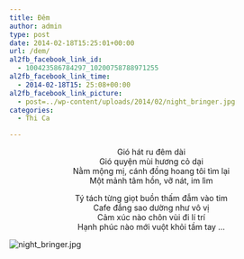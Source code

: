 ```yaml
---
title: Đêm
author: admin
type: post
date: 2014-02-18T15:25:01+00:00
url: /dem/
al2fb_facebook_link_id:
  - 100423586784297_10200758788971255
al2fb_facebook_link_time:
  - 2014-02-18T15: 25:08+00:00
al2fb_facebook_link_picture:
  - post=../wp-content/uploads/2014/02/night_bringer.jpg
categories:
  - Thi Ca

---
```

<p style="text-align: center;">
  Gió hát ru đêm dài<br /> Gió quyện mùi hương cỏ dại<br /> Nằm mộng mị, cánh đồng hoang tôi tìm lại<br /> Một mảnh tâm hồn, vỡ nát, im lìm
</p>

<p style="text-align: center;">
  Tý tách từng giọt buồn thấm đẫm vào tim<br /> Cafe đắng sao dường như vô vị<br /> Cảm xúc nào chôn vùi đi lí trí<br /> Hạnh phúc nào mới vuột khỏi tầm tay &#8230;
</p>


![night_bringer.jpg](/wp-content/uploads/2014/02/night_bringer.jpg)


 [1]: ../wp-content/uploads/2014/02/night_bringer.jpg
